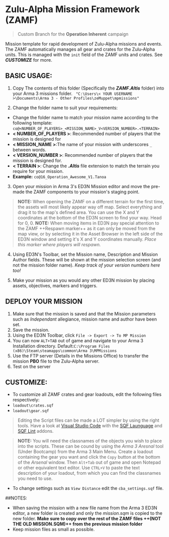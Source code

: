 # Zulu-Alpha Mission Framework (ZAMF)
> Custom Branch for the **Operation Inherent** campaign

Mission template for rapid development of Zulu-Alpha missions and events. The ZAMF automatically manages all gear and crates for the Zulu-Alpha units. This is managed with the `init` field of the ZAMF units and crates. See ***CUSTOMIZE*** for more.

## BASIC USAGE:

1. Copy The contents of this folder (Specifically the ***ZAMF.Altis*** folder) into your Arma 3 missions folder. `
"C:\Users\< YOUR USERNAME >\Documents\Arma 3 - Other Profiles\zeMuppet\mpmissions"`

2. Change the folder name to suit your requirements:
 * Change the folder name to match your mission name according to the following template: `co@<NUMBER_OF_PLAYERS>_<MISSION_NAME>_V<VERSION_NUMBER>.<TERRAIN>`
 * **< NUMBER\_OF\_PLAYERS >**: Recommended number of players that the mission is designed for
 * **< MISSION\_NAME >**:The name of your mission with underscores  `_` between words.
 * **< VERSION\_NUMBER >**: Recommended number of players that the mission is designed for.
 * **< TERRAIN >**: Change the ***.Altis*** file extension to match the terrain you require for your mission.
 * **Example:** `co@16_Operation_Awesome_V1.Tanoa`

3. Open your mission in Arma 3's ED3N Mission editor and move the pre-made the ZAMF components to your mission's staging point.
> **NOTE:** When opening the ZAMF on a different terrain for the first time, the assets will most likely appear way off map. Select everything and drag it to the map's defined area. You can use the X and Y coordinates at the bottom of the ED3N screen to find your way. Head for 0, 0.
> **NOTE:** When moving items in ED3N pay special attention to the ZAMF ++Respawn marker++ as it can only be moved from the map view, or by selecting it in the Asset Browser in the left side of the ED3N window and setting it's X and Y coordinates manually. *Place this marker where players will respawn.*

4. Using ED3N's Toolbar, set the Mission name, Description and Mission Author fields. These will be shown at the mission selection screen (and not the mission folder name). *Keep track of your version numbers here too!*

5. Make your mission as you would any other ED3N mission by placing assets, objectives, markers and triggers.

## DEPLOY YOUR MISSION
1. Make sure that the mission is saved and that the Mission parameters such as *Independant* allegiance, mission name and author have been set.
2. Save the mission.
3. Using the ED3N Toolbar, click `File -> Export -> To MP Mission`
4. You can now `ALT+TAB` out of game and navigate to your Arma 3 Installation directory. Default:`C:\Program Files (x86)\Steam\steamapps\common\Arma 3\MPMissions`
5. Use the FTP server (Details in the Missions Office) to transfer the mission **PBO** file to the Zulu-Alpha server.
6. Test on the server

## CUSTOMIZE:

* To customize all ZAMF crates and gear loadouts, edit the following files respectively:
 * `loadout\crates.sqf`
 * `loadout\gear.sqf`

> Editing the Script files can be made a LOT simpler by using the right tools. Have a look at [Visual Studio Code](https://code.visualstudio.com/) with the [SQF Launguage](https://marketplace.visualstudio.com/items?itemName=Armitxes.sqf) and [SQF Lint](https://marketplace.visualstudio.com/items?itemName=skacekachna.sqflint) addons.

>**NOTE:** You will need the classnames of the objects you wish to place into the scripts. These can be cound by using the *Arma 3 Aresnal* tool (Under Bootcamp) from the Arma 3 Main Menu. Create a loadout containing the gear you want and click the `Copy` button at the bottom of the *Arsenal* window. Then `Alt+Tab` out of game and open Notepad or other equivalent text editor. Use `CTRL+V` to paste the text description of your loadout, from which you can find the classnames you need to use.

* To change settings such as `View Distance` edit the `cba_settings.sqf` file.

##NOTES:

* When saving the mission with a new file name from the Arma 3 ED3N editor, a new folder is created and only the *mission.sqm* is copied to the new folder. **Make sure to copy over the rest of the ZAMF files ++(NOT THE OLD MISSION.SQM)++ from the previous mission folder**
* Keep mission files as small as possible.



